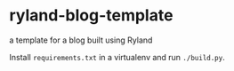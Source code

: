 # ryland-blog-template
a template for a blog built using Ryland

Install `requirements.txt` in a virtualenv and run `./build.py`.
